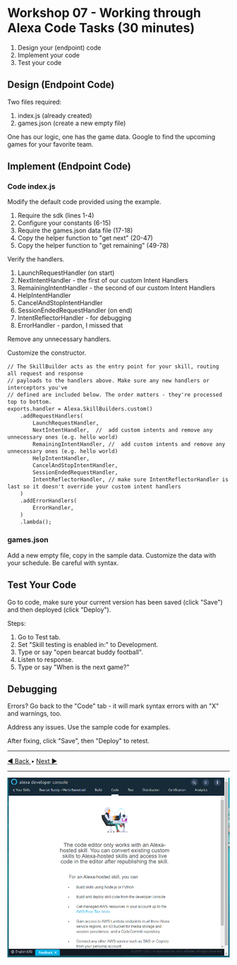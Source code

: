# Workshop 07 - Working through Alexa Code Tasks (30 minutes)

1. Design your (endpoint) code
2. Implement your code
3. Test your code

## Design (Endpoint Code)

Two files required:

1. index.js (already created)
2. games.json (create a new empty file)

One has our logic, one has the game data. Google to find the upcoming games for your favorite team.

## Implement (Endpoint Code)

### Code index.js

Modify the default code provided using the example.

1. Require the sdk (lines 1-4)
2. Configure your constants (6-15)
3. Require the games.json data file (17-18)
4. Copy the helper function to "get next" (20-47)
5. Copy the helper function to "get remaining" (49-78)

Verify the handlers.

1. LaunchRequestHandler (on start)
2. NextIntentHandler - the first of our custom Intent Handlers
3. RemainingIntentHandler - the second of our custom Intent Handlers
4. HelpIntentHandler
5. CancelAndStopIntentHandler
6. SessionEndedRequestHandler (on end)
7. IntentReflectorHandler - for debugging
8. ErrorHandler - pardon, I missed that

Remove any unnecessary handlers.

Customize the constructor.

```Node
// The SkillBuilder acts as the entry point for your skill, routing all request and response
// payloads to the handlers above. Make sure any new handlers or interceptors you've
// defined are included below. The order matters - they're processed top to bottom.
exports.handler = Alexa.SkillBuilders.custom()
    .addRequestHandlers(
        LaunchRequestHandler,
        NextIntentHandler,  //  add custom intents and remove any unnecessary ones (e.g. hello world)
        RemainingIntentHandler, //  add custom intents and remove any unnecessary ones (e.g. hello world)
        HelpIntentHandler,
        CancelAndStopIntentHandler,
        SessionEndedRequestHandler,
        IntentReflectorHandler, // make sure IntentReflectorHandler is last so it doesn't override your custom intent handlers
    )
    .addErrorHandlers(
        ErrorHandler,
    )
    .lambda();
```

### games.json

Add a new empty file, copy in the sample data. Customize the data with your schedule. Be careful with syntax.

## Test Your Code 

Go to code, make sure your current version has been saved (click "Save") and then deployed (click "Deploy"). 

Steps:

1. Go to Test tab.
2. Set "Skill testing is enabled in:" to Development.
3. Type or say "open bearcat buddy football".
4. Listen to response.
5. Type or say "When is the next game?"

## Debugging

Errors?  Go back to the "Code" tab - it will mark syntax errors with an "X" and warnings, too. 

Address any issues. Use the sample code for examples.

After fixing, click "Save", then "Deploy" to retest. 

---

[:arrow_backward: Back ](./workshop-06.md) • [ Next :arrow_forward:](./workshop-08.md)

---

![Alexa Developer Console - Host Code In Alexa](./images/alexa-developer-console-code-in-alexa.PNG)
